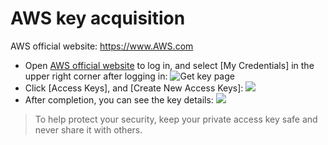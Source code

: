 # AWS key acquisition

AWS official website: https://www.AWS.com

- Open [AWS official website](https://www.AWS.com) to log in, and select [My Credentials] in the upper right corner after logging in:
   ![Get key page](https://images.devsapp.cn/access/aws-page.jpg)
- Click [Access Keys], and [Create New Access Keys]:
   ![](https://images.devsapp.cn/access/aws-create.jpg)
- After completion, you can see the key details:
   ![](https://images.devsapp.cn/access/aws-access.jpg)

> To help protect your security, keep your private access key safe and never share it with others.